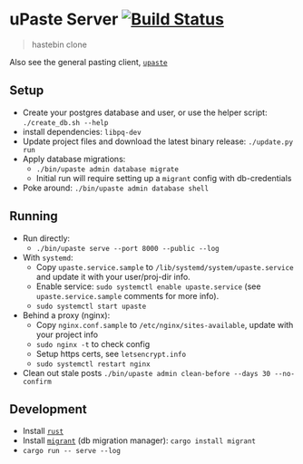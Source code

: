 # uPaste Server [![Build Status](https://travis-ci.org/jaemk/upaste-server.svg?branch=master)](https://travis-ci.org/jaemk/upaste-server)

> hastebin clone

Also see the general pasting client, [`upaste`](https://github.com/jaemk/upaste)


## Setup

* Create your postgres database and user, or use the helper script: `./create_db.sh --help`
* install dependencies: `libpq-dev`
* Update project files and download the latest binary release: `./update.py run`
* Apply database migrations:
    * `./bin/upaste admin database migrate`
    * Initial run will require setting up a `migrant` config with db-credentials
* Poke around: `./bin/upaste admin database shell`

## Running

* Run directly:
    * `./bin/upaste serve --port 8000 --public --log`
* With `systemd`:
    * Copy `upaste.service.sample` to `/lib/systemd/system/upaste.service` and update it with your user/proj-dir info.
    * Enable service: `sudo systemctl enable upaste.service` (see `upaste.service.sample` comments for more info).
    * `sudo systemctl start upaste`
* Behind a proxy (nginx):
    * Copy `nginx.conf.sample` to `/etc/nginx/sites-available`, update with your project info
    * `sudo nginx -t` to check config
    * Setup https certs, see `letsencrypt.info`
    * `sudo systemctl restart nginx`
* Clean out stale posts `./bin/upaste admin clean-before --days 30 --no-confirm`

## Development

* Install [`rust`](https://rustup.rs/)
* Install [`migrant`](https://github.com/jaemk/migrant) (db migration manager): `cargo install migrant`
* `cargo run -- serve --log`
